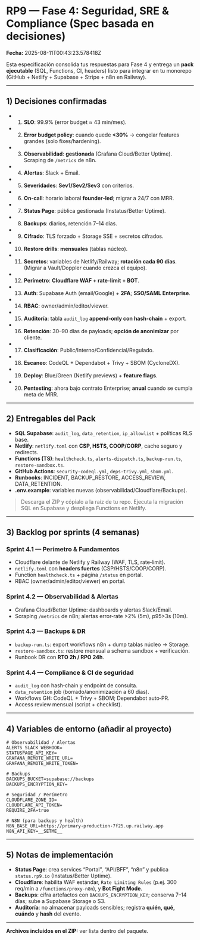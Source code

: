 
# RP9 — Fase 4: Seguridad, SRE & Compliance (Spec basada en decisiones)

**Fecha:** 2025-08-11T00:43:23.578418Z  

Esta especificación consolida tus respuestas para Fase 4 y entrega un **pack ejecutable** (SQL, Functions, CI, headers) listo para integrar en tu monorepo (GitHub + Netlify + Supabase + Stripe + n8n en Railway).

---

## 1) Decisiones confirmadas
- 1) **SLO**: 99.9% (error budget ≈ 43 min/mes).
- 2) **Error budget policy**: cuando quede **<30%** → congelar features grandes (solo fixes/hardening).
- 3) **Observabilidad**: **gestionada** (Grafana Cloud/Better Uptime). Scraping de `/metrics` de n8n.
- 4) **Alertas**: Slack + Email.
- 5) **Severidades**: **Sev1/Sev2/Sev3** con criterios.
- 6) **On‑call**: horario laboral **founder‑led**; migrar a 24/7 con MRR.
- 7) **Status Page**: pública gestionada (Instatus/Better Uptime).
- 8) **Backups**: diarios, retención 7–14 días.
- 9) **Cifrado**: TLS forzado + Storage SSE + secretos cifrados.
- 10) **Restore drills**: **mensuales** (tablas núcleo).
- 11) **Secretos**: variables de Netlify/Railway; **rotación cada 90 días**. (Migrar a Vault/Doppler cuando crezca el equipo).
- 12) **Perímetro**: **Cloudflare WAF + rate‑limit + BOT**.
- 13) **Auth**: Supabase Auth (email/Google) + **2FA**; **SSO/SAML Enterprise**.
- 14) **RBAC**: owner/admin/editor/viewer.
- 15) **Auditoría**: tabla `audit_log` **append‑only con hash‑chain** + export.
- 16) **Retención**: 30–90 días de payloads; **opción de anonimizar** por cliente.
- 17) **Clasificación**: Public/Interno/Confidencial/Regulado.
- 18) **Escaneo**: CodeQL + Dependabot + Trivy + SBOM (CycloneDX).
- 19) **Deploy**: Blue/Green (Netlify previews) + **feature flags**.
- 20) **Pentesting**: ahora bajo contrato Enterprise; **anual** cuando se cumpla meta de MRR.

---

## 2) Entregables del Pack
- **SQL Supabase**: `audit_log`, `data_retention`, `ip_allowlist` + políticas RLS base.
- **Netlify**: `netlify.toml` con **CSP, HSTS, COOP/CORP**, cache seguro y redirects.
- **Functions (TS)**: `healthcheck.ts`, `alerts-dispatch.ts`, `backup-run.ts`, `restore-sandbox.ts`.
- **GitHub Actions**: `security-codeql.yml`, `deps-trivy.yml`, `sbom.yml`.
- **Runbooks**: INCIDENT, BACKUP_RESTORE, ACCESS_REVIEW, DATA_RETENTION.
- **.env.example**: variables nuevas (observabilidad/Cloudflare/Backups).

> Descarga el ZIP y cópialo a la raíz de tu repo. Ejecuta la migración SQL en Supabase y despliega Functions en Netlify.

---

## 3) Backlog por sprints (4 semanas)

### Sprint 4.1 — Perímetro & Fundamentos
- Cloudflare delante de Netlify y Railway (WAF, TLS, rate‑limit).
- `netlify.toml` con **headers fuertes** (CSP/HSTS/COOP/CORP).
- Function `healthcheck.ts` + página `/status` en portal.
- RBAC (owner/admin/editor/viewer) en portal.

### Sprint 4.2 — Observabilidad & Alertas
- Grafana Cloud/Better Uptime: dashboards y alertas Slack/Email.
- Scraping `/metrics` de n8n; alertas error‑rate >2% (5m), p95>3s (10m).

### Sprint 4.3 — Backups & DR
- `backup-run.ts`: export workflows n8n + dump tablas núcleo → Storage.
- `restore-sandbox.ts`: restore mensual a schema sandbox + verificación.
- Runbook DR con **RTO 2h / RPO 24h**.

### Sprint 4.4 — Compliance & CI de seguridad
- `audit_log` con hash‑chain y endpoint de consulta.
- `data_retention` job (borrado/anonimización a 60 días).
- Workflows GH: CodeQL + Trivy + SBOM; Dependabot auto‑PR.
- Access review mensual (script + checklist).

---

## 4) Variables de entorno (añadir al proyecto)
```
# Observabilidad / Alertas
ALERTS_SLACK_WEBHOOK=
STATUSPAGE_API_KEY=
GRAFANA_REMOTE_WRITE_URL=
GRAFANA_REMOTE_WRITE_TOKEN=

# Backups
BACKUPS_BUCKET=supabase://backups
BACKUPS_ENCRYPTION_KEY=

# Seguridad / Perímetro
CLOUDFLARE_ZONE_ID=
CLOUDFLARE_API_TOKEN=
REQUIRE_2FA=true

# N8N (para backups y health)
N8N_BASE_URL=https://primary-production-7f25.up.railway.app
N8N_API_KEY=__SETME__
```

---

## 5) Notas de implementación
- **Status Page**: crea services “Portal”, “API/BFF”, “n8n” y publica `status.rp9.io` (Instatus/Better Uptime).  
- **Cloudflare**: habilita WAF estándar, `Rate Limiting Rules` (p.ej. 300 req/min a `/functions/proxy-n8n`), y **Bot Fight Mode**.  
- **Backups**: cifra artefactos con `BACKUPS_ENCRYPTION_KEY`; conserva 7–14 días; sube a Supabase Storage o S3.  
- **Auditoría**: no almacenar payloads sensibles; registra **quién, qué, cuándo** y **hash** del evento.

---

**Archivos incluidos en el ZIP:** ver lista dentro del paquete.

